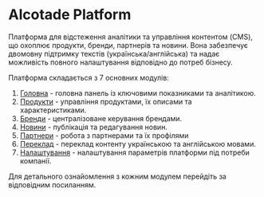 # Alcotade Platform

Платформа для відстеження аналітики та управління контентом (CMS), що охоплює продукти, бренди, партнерів та новини. Вона забезпечує двомовну підтримку текстів (українська/англійська) та надає можливість повного налаштування відповідно до потреб бізнесу.

Платформа складається з 7 основних модулів:

1. [Головна](/src/app/(protected)/dashboard/README.md) - головна панель із ключовими показниками та аналітикою.
2. [Продукти](/src/app/(protected)/products/README.md) - управління продуктами, їх описами та характеристиками.
3. [Бренди](/src/app/(protected)/brands/README.md) - централізоване керування брендами.
4. [Новини](/src/app/(protected)/news/README.md) - публікація та редагування новин.
5. [Партнери](/src/app/(protected)/partners/README.md) - робота з партнерами та їх профілями
6. [Переклад](/src/app/(protected)/translate/README.md) - переклад контенту українською та англійською мовами.
7. [Налаштування](/src/app/(protected)/settings/README.md) - налаштування параметрів платформи під потреби компанії.

Для детального ознайомлення з кожним модулем перейдіть за відповідним посиланням.